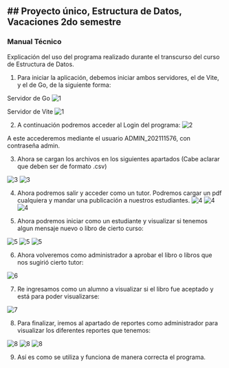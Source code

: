 ## ## Proyecto único, Estructura de Datos, Vacaciones 2do semestre
### Manual Técnico

Explicación del uso del programa realizado durante el transcurso del curso de Estructura de Datos.

1. Para iniciar la aplicación, debemos iniciar ambos servidores, el de Vite, y el de Go, de la siguiente forma:

Servidor de Go
![1](/Manuales/imagenes/20.PNG)

Servidor de Vite
![1](/Manuales/imagenes/20.1.PNG)

2. A continuación podremos acceder al Login del programa:
![2](/Manuales/imagenes/21.png)

A este accederemos mediante el usuario ADMIN_202111576, con contraseña admin.

3. Ahora se cargan los archivos en los siguientes apartados (Cabe aclarar que deben ser de formato .csv)

![3](/Manuales/imagenes/21.1.png)
![3](/Manuales/imagenes/21.2.png)

4. Ahora podremos salir y acceder como un tutor. Podremos cargar un pdf cualquiera y mandar una publicación a nuestros estudiantes.
![4](/Manuales/imagenes/22.png)
![4](/Manuales/imagenes/22.1.png)
![4](/Manuales/imagenes/22.2.png)

5. Ahora podremos iniciar como un estudiante y visualizar si tenemos algun mensaje nuevo o libro de cierto curso:

![5](/Manuales/imagenes/23.png)
![5](/Manuales/imagenes/23.1.png)
![5](/Manuales/imagenes/23.2.png)

6. Ahora volveremos como administrador a aprobar el libro o libros que nos sugirió cierto tutor:

![6](/Manuales/imagenes/24.png)

7. Re ingresamos como un alumno a visualizar si el libro fue aceptado y está para poder visualizarse:

![7](/Manuales/imagenes/25.png)

8. Para finalizar, iremos al apartado de reportes como administrador para visualizar los diferentes reportes que tenemos:

![8](/Manuales/imagenes/26.png)
![8](/Manuales/imagenes/26.1.png)
![8](/Manuales/imagenes/26.2.png)

9. Así es como se utiliza y funciona de manera correcta el programa.



